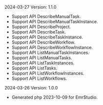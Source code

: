 2024-03-27 Version: 1.1.0
- Support API DescribeManualTask.
- Support API DescribeManualTaskInstance.
- Support API DescribeProject.
- Support API DescribeTask.
- Support API DescribeTaskInstance.
- Support API DescribeWorkflow.
- Support API DescribeWorkflowInstance.
- Support API ListManualTaskInstances.
- Support API ListManualTasks.
- Support API ListTaskInstances.
- Support API ListTasks.
- Support API ListWorkflowInstances.
- Support API ListWorkflows.


2024-03-26 Version: 1.0.0
- Generated php 2023-10-09 for EmrStudio.

